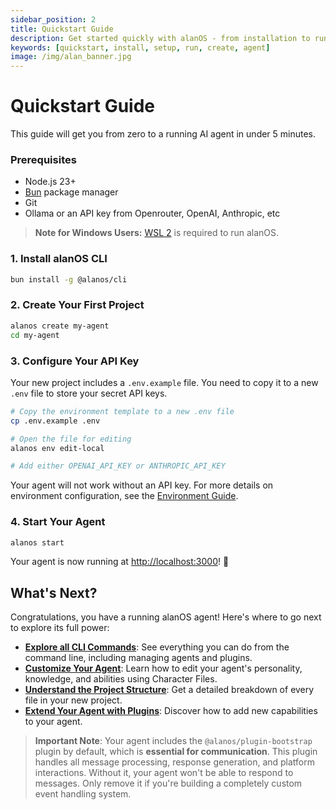 ```yaml
---
sidebar_position: 2
title: Quickstart Guide
description: Get started quickly with alanOS - from installation to running your first AI agent in 5 minutes.
keywords: [quickstart, install, setup, run, create, agent]
image: /img/alan_banner.jpg
---
```


# Quickstart Guide

This guide will get you from zero to a running AI agent in under 5 minutes.

### Prerequisites

- Node.js 23+
- [Bun](https://bun.sh) package manager
- Git
- Ollama or an API key from Openrouter, OpenAI, Anthropic, etc

> **Note for Windows Users:** [WSL 2](https://learn.microsoft.com/en-us/windows/wsl/install-manual) is required to run alanOS.

### 1. Install alanOS CLI

```bash
bun install -g @alanos/cli
```

### 2. Create Your First Project

```bash
alanos create my-agent
cd my-agent
```

### 3. Configure Your API Key

Your new project includes a `.env.example` file. You need to copy it to a new `.env` file to store your secret API keys.

```bash
# Copy the environment template to a new .env file
cp .env.example .env

# Open the file for editing
alanos env edit-local

# Add either OPENAI_API_KEY or ANTHROPIC_API_KEY
```

Your agent will not work without an API key. For more details on environment configuration, see the [Environment Guide](./cli/env.md).

### 4. Start Your Agent

```bash
alanos start
```

Your agent is now running at [http://localhost:3000](http://localhost:3000)! 🎉

## What's Next?

Congratulations, you have a running alanOS agent! Here's where to go next to explore its full power:

- **[Explore all CLI Commands](./cli/overview.md)**: See everything you can do from the command line, including managing agents and plugins.
- **[Customize Your Agent](./core/characters.md)**: Learn how to edit your agent's personality, knowledge, and abilities using Character Files.
- **[Understand the Project Structure](./core/project.md)**: Get a detailed breakdown of every file in your new project.
- **[Extend Your Agent with Plugins](./core/plugins.md)**: Discover how to add new capabilities to your agent.

> **Important Note**: Your agent includes the `@alanos/plugin-bootstrap` plugin by default, which is **essential for communication**. This plugin handles all message processing, response generation, and platform interactions. Without it, your agent won't be able to respond to messages. Only remove it if you're building a completely custom event handling system.
